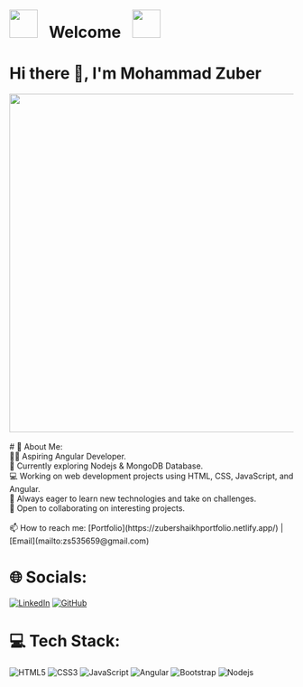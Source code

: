 

# <img src="https://user-images.githubusercontent.com/74038190/213844263-a8897a51-32f4-4b3b-b5c2-e1528b89f6f3.png" width="50px" /> &nbsp; Welcome  &nbsp; <img src="https://user-images.githubusercontent.com/74038190/213844263-a8897a51-32f4-4b3b-b5c2-e1528b89f6f3.png" width="50px" />

# Hi there 👋, I'm Mohammad Zuber 
<img src="https://github.com/Anmol-Baranwal/Cool-GIFs-For-GitHub/assets/74038190/80728820-e06b-4f96-9c9e-9df46f0cc0a5" width="600">
<br><br>
# 💫 About Me:<br>
👨‍💻 Aspiring Angular Developer.<br>🌱 Currently exploring Nodejs & MongoDB Database.<br>💻 Working on web development projects using HTML, CSS, JavaScript, and Angular.<br>🚀 Always eager to learn new technologies and take on challenges.<br>🤝 Open to collaborating on interesting projects.<br>
<br>📫 How to reach me: [Portfolio](https://zubershaikhportfolio.netlify.app/) | [Email](mailto:zs535659@gmail.com)

# 🌐 Socials:
[![LinkedIn](https://img.shields.io/badge/LinkedIn-blue?style=flat&logo=linkedin)](https://www.linkedin.com/in/mohammad-zuber-bb8936248?utm_source=share&utm_campaign=share_via&utm_content=profile&utm_medium=android_app/) [![GitHub](https://img.shields.io/badge/GitHub-grey?style=flat&logo=github)](https://github.com/Zuber7489)

# 💻 Tech Stack:
![HTML5](https://img.shields.io/badge/html5-%23E34F26.svg?style=flat&logo=html5&logoColor=white) ![CSS3](https://img.shields.io/badge/css3-%231572B6.svg?style=flat&logo=css3&logoColor=white) ![JavaScript](https://img.shields.io/badge/javascript-%23323330.svg?style=flat&logo=javascript&logoColor=%23F7DF1E) ![Angular](https://img.shields.io/badge/angular-%2320232a.svg?style=flat&logo=angular&logoColor=%2361DAFB) ![Bootstrap](https://img.shields.io/badge/bootstrap-%23563D7C.svg?style=flat&logo=bootstrap&logoColor=white) ![Nodejs](https://img.shields.io/badge/Nodejs-%23563D7C.svg?style=flat&logo=node&logoColor=white)

